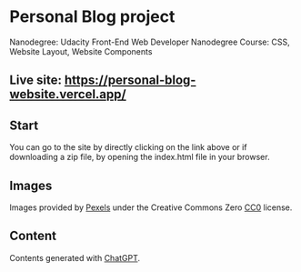 # Personal Blog project

Nanodegree: Udacity Front-End Web Developer Nanodegree
Course: CSS, Website Layout, Website Components

## Live site: https://personal-blog-website.vercel.app/
## Start

You can go to the site by directly clicking on the link above or if downloading a zip file, by opening the index.html file in your browser.

## Images

Images provided by [Pexels](https://www.pexels.com/creative-commons-images/) under the Creative Commons Zero [CC0](https://creativecommons.org/publicdomain/zero/1.0/) license.

## Content

Contents generated with [ChatGPT](https://chat.openai.com/).
